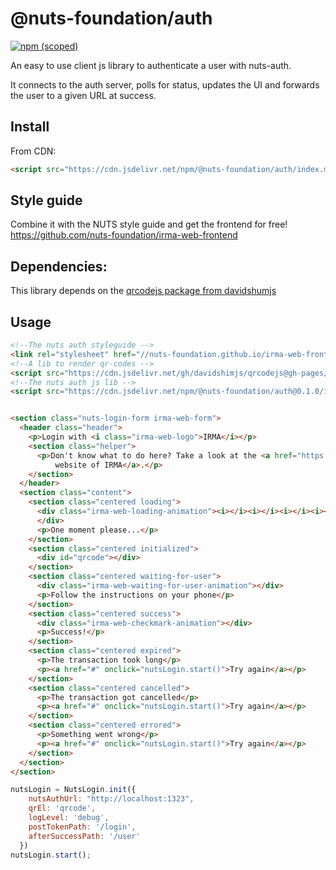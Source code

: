 # @nuts-foundation/auth

[![npm (scoped)](https://img.shields.io/npm/v/@nuts-foundation/auth)](https://www.npmjs.com/package/@nuts-foundation/auth)

An easy to use client js library to authenticate a user with nuts-auth.

It connects to the auth server, polls for status, updates the UI and forwards the user to a given URL at success.

## Install

From CDN:

```html
<script src="https://cdn.jsdelivr.net/npm/@nuts-foundation/auth/index.min.js"></script>
```

## Style guide

Combine it with the NUTS style guide and get the frontend for free!
https://github.com/nuts-foundation/irma-web-frontend

## Dependencies:

This library depends on the [qrcodejs package from davidshumjs](https://davidshimjs.github.io/qrcodejs/)

## Usage

```html
<!--The nuts auth styleguide -->
<link rel="stylesheet" href="//nuts-foundation.github.io/irma-web-frontend/application.css" />
<!--A lib to render qr-codes -->
<script src="https://cdn.jsdelivr.net/gh/davidshimjs/qrcodejs@gh-pages/qrcode.min.js"></script>
<!--The nuts auth js lib -->
<script src="https://cdn.jsdelivr.net/npm/@nuts-foundation/auth@0.1.0/index.min.js"></script>


<section class="nuts-login-form irma-web-form">
  <header class="header">
    <p>Login with <i class="irma-web-logo">IRMA</i></p>
    <section class="helper">
      <p>Don't know what to do here? Take a look at the <a href="https://privacybydesign.foundation/irma-begin/">de
          website of IRMA</a>.</p>
    </section>
  </header>
  <section class="content">
    <section class="centered loading">
      <div class="irma-web-loading-animation"><i></i><i></i><i></i><i></i><i></i><i></i><i></i><i></i><i></i>
      </div>
      <p>One moment please...</p>
    </section>
    <section class="centered initialized">
      <div id="qrcode"></div>
    </section>
    <section class="centered waiting-for-user">
      <div class="irma-web-waiting-for-user-animation"></div>
      <p>Follow the instructions on your phone</p>
    </section>
    <section class="centered success">
      <div class="irma-web-checkmark-animation"></div>
      <p>Success!</p>
    </section>
    <section class="centered expired">
      <p>The transaction took long</p>
      <p><a href="#" onclick="nutsLogin.start()">Try again</a></p>
    </section>
    <section class="centered cancelled">
      <p>The transaction got cancelled</p>
      <p><a href="#" onclick="nutsLogin.start()">Try again</a></p>
    </section>
    <section class="centered errored">
      <p>Something went wrong</p>
      <p><a href="#" onclick="nutsLogin.start()">Try again</a></p>
    </section>
  </section>
</section>
```

```js
nutsLogin = NutsLogin.init({
    nutsAuthUrl: "http://localhost:1323",
    qrEl: 'qrcode',
    logLevel: 'debug',
    postTokenPath: '/login',
    afterSuccessPath: '/user'
  })
nutsLogin.start();
````
